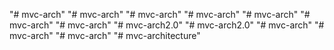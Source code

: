"# mvc-arch" 
"# mvc-arch" 
"# mvc-arch" 
"# mvc-arch" 
"# mvc-arch" 
"# mvc-arch" 
"# mvc-arch" 
"# mvc-arch2.0" 
"# mvc-arch2.0" 
"# mvc-arch" 
"# mvc-arch" 
"# mvc-arch" 
"# mvc-architecture" 
